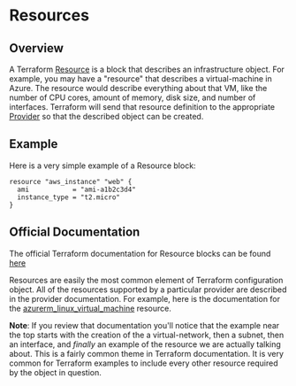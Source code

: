 # Resources
## Overview
A Terraform [Resource](https://www.terraform.io/docs/glossary#resource) is a block that describes an infrastructure object. For example, you may have a "resource" that describes a virtual-machine in Azure. The resource would describe everything about that VM, like the number of CPU cores, amount of memory, disk size, and number of interfaces. Terraform will send that resource definition to the appropriate [Provider](https://www.terraform.io/docs/glossary#terraform-provider) so that the described object can be created.

## Example
Here is a very simple example of a Resource block:
```
resource "aws_instance" "web" {
  ami           = "ami-a1b2c3d4"
  instance_type = "t2.micro"
}
```

## Official Documentation
The official Terraform documentation for Resource blocks can be found [here](https://developer.hashicorp.com/terraform/language/resources/syntax)

Resources are easily the most common element of Terraform configuration object. All of the resources supported by a particular provider are described in the provider documentation. For example, here is the documentation for the [azurerm_linux_virtual_machine](https://registry.terraform.io/providers/hashicorp/azurerm/latest/docs/resources/linux_virtual_machine) resource.

**Note**: If you review that documentation you'll notice that the example near the top starts with the creation of the a virtual-network, then a subnet, then an interface, and *finally* an example of the resource we are actually talking about. This is a fairly common theme in Terraform documentation. It is very common for Terraform examples to include every other resource required by the object in question.

